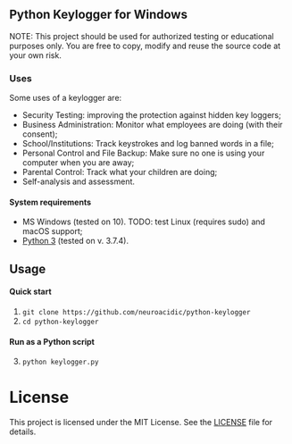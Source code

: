 ## Python Keylogger for Windows

NOTE: This project should be used for authorized testing or educational purposes only. 
You are free to copy, modify and reuse the source code at your own risk. 

### Uses
Some uses of a keylogger are:
- Security Testing: improving the protection against hidden key loggers;
- Business Administration: Monitor what employees are doing (with their consent);
- School/Institutions: Track keystrokes and log banned words in a file;
- Personal Control and File Backup: Make sure no one is using your computer when you are away;
- Parental Control: Track what your children are doing;
- Self-analysis and assessment.

#### System requirements
- MS Windows (tested on 10). TODO: test Linux (requires sudo) and macOS support;
- [Python 3](https://www.python.org/downloads/) (tested on v. 3.7.4).

## Usage

#### **Quick start**
1. `git clone https://github.com/neuroacidic/python-keylogger`
2. `cd python-keylogger`
#### **Run as a Python script**
3. `python keylogger.py`
# License

This project is licensed under the MIT License. See the [LICENSE](./LICENSE.txt) file for details.
